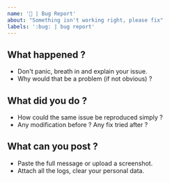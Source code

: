 ```yaml
---
name: '🐛 | Bug Report'
about: "Something isn't working right, please fix"
labels: ':bug: | bug report'
---
```


## What happened ?

-   Don't panic, breath in and explain your issue.
-   Why would that be a problem (if not obvious) ?

## What did you do ?

-   How could the same issue be reproduced simply ?
-   Any modification before ? Any fix tried after ?

## What can you post ?

-   Paste the full message or upload a screenshot.
-   Attach all the logs, clear your personal data.
